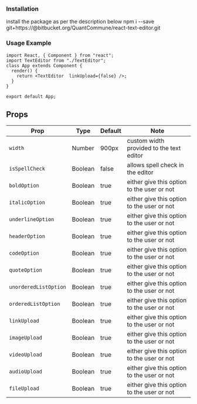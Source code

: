 ### Installation

install the package as per the description below
npm i --save git+https://<username>@bitbucket.org/QuantCommune/react-text-editor.git

### Usage Example

```
import React, { Component } from "react";
import TextEditor from "./TextEditor";
class App extends Component {
  render() {
    return <TextEditor  linkUpload={false} />;
  }
}

export default App;
```

## Props

| Prop                  | Type    | Default | Note                                       |
| --------------------- | ------- | ------- | ------------------------------------------ |
| `width`               | Number  | 900px   | custom width provided to the text editor   |
| `isSpellCheck`        | Boolean | false   | allows spell check in the editor           |
| `boldOption`          | Boolean | true    | either give this option to the user or not |
| `italicOption`        | Boolean | true    | either give this option to the user or not |
| `underlineOption`     | Boolean | true    | either give this option to the user or not |
| `headerOption`        | Boolean | true    | either give this option to the user or not |
| `codeOption`          | Boolean | true    | either give this option to the user or not |
| `quoteOption`         | Boolean | true    | either give this option to the user or not |
| `unorderedListOption` | Boolean | true    | either give this option to the user or not |
| `orderedListOption`   | Boolean | true    | either give this option to the user or not |
| `linkUpload`          | Boolean | true    | either give this option to the user or not |
| `imageUpload`         | Boolean | true    | either give this option to the user or not |
| `videoUpload`         | Boolean | true    | either give this option to the user or not |
| `audioUpload`         | Boolean | true    | either give this option to the user or not |
| `fileUpload`          | Boolean | true    | either give this option to the user or not |
